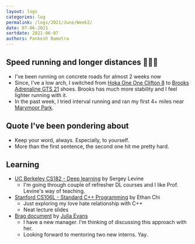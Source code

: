 ```yaml
---
layout: logs
categories: log
permalink: /logs/2021/June/Week2/
date: 07-06-2021
sortdate: 2021-06-07
authors: Pankesh Bamotra
---
```


## Speed running and longer distances 🏃🏻‍♂️
- I've been running on concrete roads for almost 2 weeks now
- Since, I've a low arch, I switched from [Hoka One One Clifton 8](https://www.hokaoneone.com/clifton-8/) to [Brooks Adrenaline GTS 21](https://www.brooksrunning.com/en_us/adrenaline-gts-21-mens-running-shoes/110349.html) shoes. Brooks has much more stability and I feel lighter running with it.
- In the past week, I tried interval running and ran my first 4+ miles near [Marymoor Park](https://kingcounty.gov/services/parks-recreation/parks/parks-and-natural-lands/popular-parks/marymoor.aspx).

## Quote I've been pondering about
- Keep your word, always. Especially, to yourself.
- More than the first sentence, the second one hit me pretty hard.

## Learning
- [UC Berkeley CS182 - Deep learning](https://cs182sp21.github.io/) by Sergey Levine
    - I'm going through couple of refresher DL courses and I like Prof. Levine's way of teaching.
- [Stanford CS106L - Standard C++ Programming](hhttp://web.stanford.edu/class/cs106l/lectures.html) by Ethan Chi
    - Just exploring my love hate relationship with C++
    - Neat lecture slides
- [Brag document](https://jvns.ca/blog/brag-documents/#template) by [Julia Evans](https://jvns.ca)
    - I have a new manager. I'm thinking of discussing this approach with her.
    - Looking forward to mentoring two new interns. Yay.


